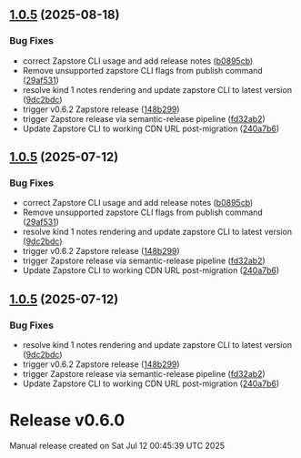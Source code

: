 ## [1.0.5](https://github.com/HealthNoteLabs/Runstr/compare/v1.0.4...v1.0.5) (2025-08-18)

### Bug Fixes

* correct Zapstore CLI usage and add release notes ([b0895cb](https://github.com/HealthNoteLabs/Runstr/commit/b0895cb12ae9ffb94a1980fe1219a7fbcba0d3b2))
* Remove unsupported zapstore CLI flags from publish command ([29af531](https://github.com/HealthNoteLabs/Runstr/commit/29af531793351ba712fcb398be5601bdcc7076fc))
* resolve kind 1 notes rendering and update zapstore CLI to latest version ([9dc2bdc](https://github.com/HealthNoteLabs/Runstr/commit/9dc2bdcf1c2d01e3de71f6d0aa384b708bc796fe))
* trigger v0.6.2 Zapstore release ([148b299](https://github.com/HealthNoteLabs/Runstr/commit/148b299c1f986311dc60530f7017ba2876bdbfad))
* trigger Zapstore release via semantic-release pipeline ([fd32ab2](https://github.com/HealthNoteLabs/Runstr/commit/fd32ab29d2c82cf003a35f08ddf6c4b504ffaac0))
* Update Zapstore CLI to working CDN URL post-migration ([240a7b6](https://github.com/HealthNoteLabs/Runstr/commit/240a7b6fcc1d69c39552f7a46c3dafce7248aa48))

## [1.0.5](https://github.com/HealthNoteLabs/Runstr/compare/v1.0.4...v1.0.5) (2025-07-12)

### Bug Fixes

* correct Zapstore CLI usage and add release notes ([b0895cb](https://github.com/HealthNoteLabs/Runstr/commit/b0895cb12ae9ffb94a1980fe1219a7fbcba0d3b2))
* Remove unsupported zapstore CLI flags from publish command ([29af531](https://github.com/HealthNoteLabs/Runstr/commit/29af531793351ba712fcb398be5601bdcc7076fc))
* resolve kind 1 notes rendering and update zapstore CLI to latest version ([9dc2bdc](https://github.com/HealthNoteLabs/Runstr/commit/9dc2bdcf1c2d01e3de71f6d0aa384b708bc796fe))
* trigger v0.6.2 Zapstore release ([148b299](https://github.com/HealthNoteLabs/Runstr/commit/148b299c1f986311dc60530f7017ba2876bdbfad))
* trigger Zapstore release via semantic-release pipeline ([fd32ab2](https://github.com/HealthNoteLabs/Runstr/commit/fd32ab29d2c82cf003a35f08ddf6c4b504ffaac0))
* Update Zapstore CLI to working CDN URL post-migration ([240a7b6](https://github.com/HealthNoteLabs/Runstr/commit/240a7b6fcc1d69c39552f7a46c3dafce7248aa48))

## [1.0.5](https://github.com/HealthNoteLabs/Runstr/compare/v1.0.4...v1.0.5) (2025-07-12)

### Bug Fixes

* resolve kind 1 notes rendering and update zapstore CLI to latest version ([9dc2bdc](https://github.com/HealthNoteLabs/Runstr/commit/9dc2bdcf1c2d01e3de71f6d0aa384b708bc796fe))
* trigger v0.6.2 Zapstore release ([148b299](https://github.com/HealthNoteLabs/Runstr/commit/148b299c1f986311dc60530f7017ba2876bdbfad))
* trigger Zapstore release via semantic-release pipeline ([fd32ab2](https://github.com/HealthNoteLabs/Runstr/commit/fd32ab29d2c82cf003a35f08ddf6c4b504ffaac0))
* Update Zapstore CLI to working CDN URL post-migration ([240a7b6](https://github.com/HealthNoteLabs/Runstr/commit/240a7b6fcc1d69c39552f7a46c3dafce7248aa48))

# Release v0.6.0

Manual release created on Sat Jul 12 00:45:39 UTC 2025
